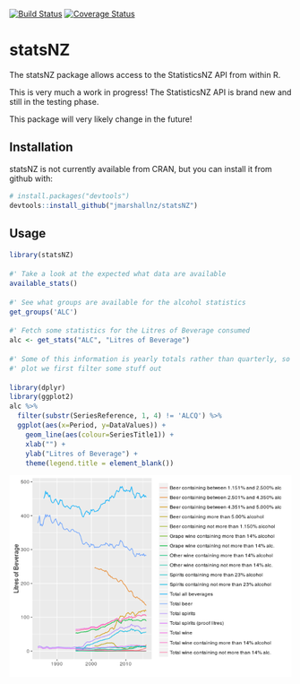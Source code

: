 
<!-- README.md is generated from README.Rmd. Please edit that file -->
[![Build Status](https://travis-ci.org/jmarshallnz/statsNZ.svg?branch=master)](https://travis-ci.org/jmarshallnz/statsNZ) [![Coverage Status](https://img.shields.io/codecov/c/github/jmarshallnz/statsNZ/master.svg)](https://codecov.io/github/jmarshallnz/statsNZ?branch=master)

statsNZ
=======

The statsNZ package allows access to the StatisticsNZ API from within R.

This is very much a work in progress! The StatisticsNZ API is brand new and still in the testing phase.

This package will very likely change in the future!

Installation
------------

statsNZ is not currently available from CRAN, but you can install it from github with:

``` r
# install.packages("devtools")
devtools::install_github("jmarshallnz/statsNZ")
```

Usage
-----

``` r
library(statsNZ)

#' Take a look at the expected what data are available
available_stats()

#' See what groups are available for the alcohol statistics
get_groups('ALC')

#' Fetch some statistics for the Litres of Beverage consumed
alc <- get_stats("ALC", "Litres of Beverage")

#' Some of this information is yearly totals rather than quarterly, so to
#' plot we first filter some stuff out

library(dplyr)
library(ggplot2)
alc %>%
  filter(substr(SeriesReference, 1, 4) != 'ALCQ') %>%
  ggplot(aes(x=Period, y=DataValues)) +
    geom_line(aes(colour=SeriesTitle1)) +
    xlab("") +
    ylab("Litres of Beverage") + 
    theme(legend.title = element_blank())
```

![](README-alcohol-1.png)

